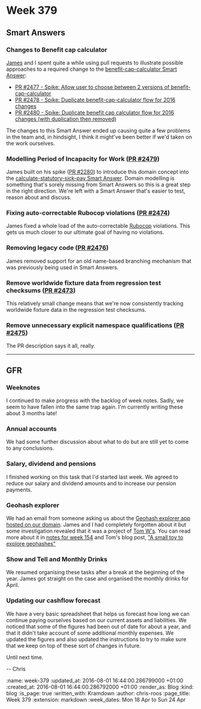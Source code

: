 Week 379
========

## Smart Answers

### Changes to Benefit cap calculator

[James][james-mead] and I spent quite a while using pull requests to illustrate possible approaches to a required change to the [benefit-cap-calculator Smart Answer][benefit-cap-calculator]:

* [PR #2477 - Spike: Allow user to choose between 2 versions of benefit-cap-calculator][smart-answers-pr-2477]
* [PR #2478 - Spike: Duplicate benefit-cap-calculator flow for 2016 changes][smart-answers-pr-2478]
* [PR #2480 - Spike: Duplicate benefit cap calculator flow for 2016 changes (with duplication then removed)][smart-answers-pr-2480]

The changes to this Smart Answer ended up causing quite a few problems in the team and, in hindsight, I think it might've been better if we'd taken on the work ourselves.

### Modelling Period of Incapacity for Work ([PR #2479][smart-answers-pr-2479])

James built on his spike ([PR #2280][smart-answers-pr-2280]) to introduce this domain concept into the [calculate-statutory-sick-pay Smart Answer][calculate-statutory-sick-pay]. Domain modelling is something that's sorely missing from Smart Answers so this is a great step in the right direction. We're left with a Smart Answer that's easier to test, reason about and discuss.

### Fixing auto-correctable Rubocop violations ([PR #2474][smart-answers-pr-2474])

James fixed a whole load of the auto-correctable [Rubocop][rubocop] violations. This gets us much closer to our ultimate goal of having no violations.

### Removing legacy code ([PR #2476][smart-answers-pr-2476])

James removed support for an old name-based branching mechanism that was previously being used in Smart Answers.

### Remove worldwide fixture data from regression test checksums ([PR #2473][smart-answers-pr-2473])

This relatively small change means that we're now consistently tracking worldwide fixture data in the regression test checksums.

### Remove unnecessary explicit namespace qualifications ([PR #2475][smart-answers-pr-2475])

The PR description says it all, really.

---

## GFR

### Weeknotes

I continued to make progress with the backlog of week notes. Sadly, we seem to have fallen into the same trap again. I'm currently writing these about 3 months late!

### Annual accounts

We had some further discussion about what to do but are still yet to come to any conclusions.

### Salary, dividend and pensions

I finished working on this task that I'd started last week. We agreed to reduce our salary and dividend amounts and to increase our pension payments.

### Geohash explorer

We had an email from someone asking us about the [Geohash explorer app hosted on our domain][geohash-explorer]. James and I had completely forgotten about it but some investigation revealed that it was a project of [Tom W's][tom-ward]. You can read more about it in [notes for week 154][weeknotes-154] and Tom's blog post, ["A small toy to explore geohashes"][geohash-tom-ward-blog-post]

### Show and Tell and Monthly Drinks

We resumed organising these tasks after a break at the beginning of the year. James got straight on the case and organised the monthly drinks for April.

### Updating our cashflow forecast

We have a very basic spreadsheet that helps us forecast how long we can continue paying ourselves based on our current assets and liabilities. We noticed that some of the figures had been out of date for about a year, and that it didn't take account of some additional monthly expenses. We updated the figures and also updated the instructions to try to make sure that we keep on top of these sort of changes in future.

Until next time.

-- Chris

[benefit-cap-calculator]: https://www.gov.uk/benefit-cap-calculator
[calculate-statutory-sick-pay]: https://www.gov.uk/calculate-statutory-sick-pay
[geohash-explorer]: http://geohash.gofreerange.com/
[geohash-tom-ward-blog-post]: https://tomafro.net/2011/09/a-small-toy-to-explore-geohashes
[james-mead]: /james-mead
[rubocop]: https://github.com/bbatsov/rubocop
[smart-answers-pr-2280]: https://github.com/alphagov/smart-answers/pull/2280
[smart-answers-pr-2473]: https://github.com/alphagov/smart-answers/pull/2473
[smart-answers-pr-2474]: https://github.com/alphagov/smart-answers/pull/2474
[smart-answers-pr-2475]: https://github.com/alphagov/smart-answers/pull/2475
[smart-answers-pr-2476]: https://github.com/alphagov/smart-answers/pull/2476
[smart-answers-pr-2477]: https://github.com/alphagov/smart-answers/pull/2477
[smart-answers-pr-2478]: https://github.com/alphagov/smart-answers/pull/2478
[smart-answers-pr-2479]: https://github.com/alphagov/smart-answers/pull/2479
[smart-answers-pr-2480]: https://github.com/alphagov/smart-answers/pull/2480
[tom-ward]: https://tomafro.net/
[weeknotes-154]: http://gofreerange.com/week-154#what

:name: week-379
:updated_at: 2016-08-01 16:44:00.286799000 +01:00
:created_at: 2016-08-01 16:44:00.286792000 +01:00
:render_as: Blog
:kind: blog
:is_page: true
:written_with: Kramdown
:author: chris-roos
:page_title: Week 379
:extension: markdown
:week_dates: Mon 18 Apr to Sun 24 Apr
